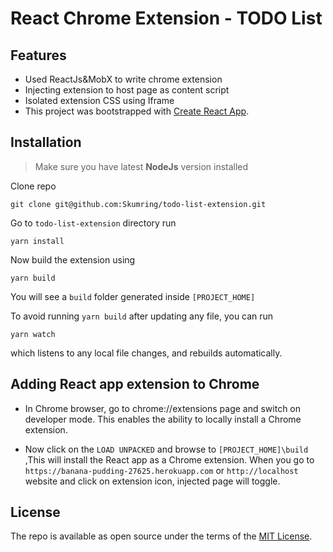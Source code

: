 # React Chrome Extension - TODO List

## Features
- Used ReactJs&MobX to write chrome extension
- Injecting extension to host page as content script
- Isolated extension CSS using Iframe
- This project was bootstrapped with [Create React App](https://github.com/facebook/create-react-app).

## Installation
>Make sure you have latest **NodeJs** version installed

Clone repo

```
git clone git@github.com:Skumring/todo-list-extension.git
```
Go to `todo-list-extension` directory run

```
yarn install
```
Now build the extension using
```
yarn build
```
You will see a `build` folder generated inside `[PROJECT_HOME]`

To avoid running `yarn build` after updating any file, you can run

```
yarn watch
```

which listens to any local file changes, and rebuilds automatically.

## Adding React app extension to Chrome
- In Chrome browser, go to chrome://extensions page and switch on developer mode. This enables the ability to locally install a Chrome extension.

- Now click on the `LOAD UNPACKED` and browse to `[PROJECT_HOME]\build` ,This will install the React app as a Chrome extension.
When you go to `https://banana-pudding-27625.herokuapp.com` or `http://localhost` website and click on extension icon, injected page will toggle.

## License
The repo is available as open source under the terms of the [MIT License](http://opensource.org/licenses/MIT).
